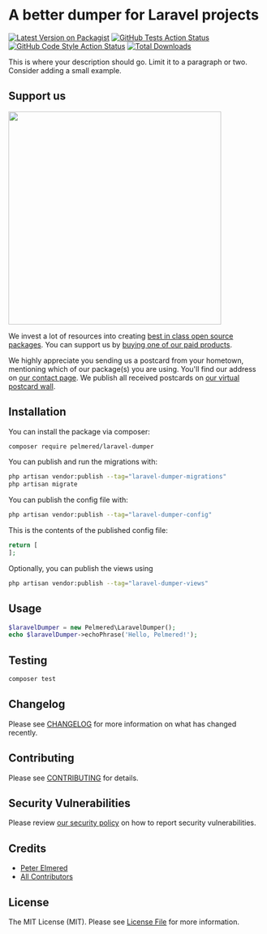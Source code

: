 # A better dumper for Laravel projects

[![Latest Version on Packagist](https://img.shields.io/packagist/v/pelmered/laravel-dumper.svg?style=flat-square)](https://packagist.org/packages/pelmered/laravel-dumper)
[![GitHub Tests Action Status](https://img.shields.io/github/actions/workflow/status/pelmered/laravel-dumper/run-tests.yml?branch=main&label=tests&style=flat-square)](https://github.com/pelmered/laravel-dumper/actions?query=workflow%3Arun-tests+branch%3Amain)
[![GitHub Code Style Action Status](https://img.shields.io/github/actions/workflow/status/pelmered/laravel-dumper/fix-php-code-style-issues.yml?branch=main&label=code%20style&style=flat-square)](https://github.com/pelmered/laravel-dumper/actions?query=workflow%3A"Fix+PHP+code+style+issues"+branch%3Amain)
[![Total Downloads](https://img.shields.io/packagist/dt/pelmered/laravel-dumper.svg?style=flat-square)](https://packagist.org/packages/pelmered/laravel-dumper)

This is where your description should go. Limit it to a paragraph or two. Consider adding a small example.

## Support us

[<img src="https://github-ads.s3.eu-central-1.amazonaws.com/laravel-dumper.jpg?t=1" width="419px" />](https://spatie.be/github-ad-click/laravel-dumper)

We invest a lot of resources into creating [best in class open source packages](https://spatie.be/open-source). You can support us by [buying one of our paid products](https://spatie.be/open-source/support-us).

We highly appreciate you sending us a postcard from your hometown, mentioning which of our package(s) you are using. You'll find our address on [our contact page](https://spatie.be/about-us). We publish all received postcards on [our virtual postcard wall](https://spatie.be/open-source/postcards).

## Installation

You can install the package via composer:

```bash
composer require pelmered/laravel-dumper
```

You can publish and run the migrations with:

```bash
php artisan vendor:publish --tag="laravel-dumper-migrations"
php artisan migrate
```

You can publish the config file with:

```bash
php artisan vendor:publish --tag="laravel-dumper-config"
```

This is the contents of the published config file:

```php
return [
];
```

Optionally, you can publish the views using

```bash
php artisan vendor:publish --tag="laravel-dumper-views"
```

## Usage

```php
$laravelDumper = new Pelmered\LaravelDumper();
echo $laravelDumper->echoPhrase('Hello, Pelmered!');
```

## Testing

```bash
composer test
```

## Changelog

Please see [CHANGELOG](CHANGELOG.md) for more information on what has changed recently.

## Contributing

Please see [CONTRIBUTING](CONTRIBUTING.md) for details.

## Security Vulnerabilities

Please review [our security policy](../../security/policy) on how to report security vulnerabilities.

## Credits

- [Peter Elmered](https://github.com/pelmered)
- [All Contributors](../../contributors)

## License

The MIT License (MIT). Please see [License File](LICENSE.md) for more information.

